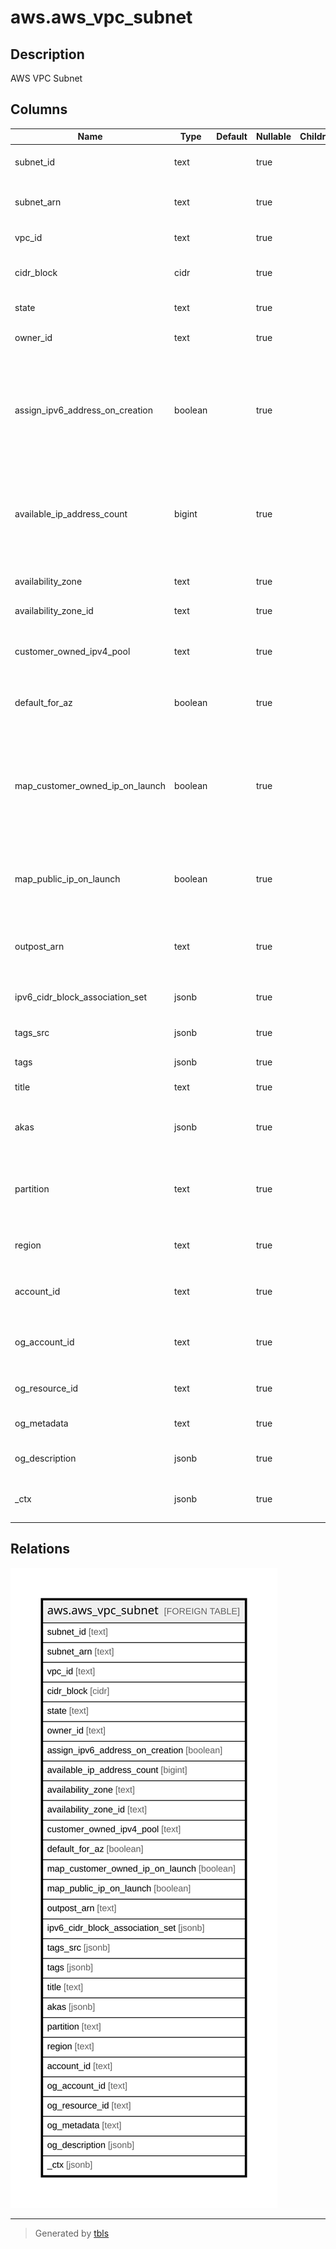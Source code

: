 # aws.aws_vpc_subnet

## Description

AWS VPC Subnet

## Columns

| Name | Type | Default | Nullable | Children | Parents | Comment |
| ---- | ---- | ------- | -------- | -------- | ------- | ------- |
| subnet_id | text |  | true |  |  | Contains the unique ID to specify a subnet. |
| subnet_arn | text |  | true |  |  | Contains the Amazon Resource Name (ARN) of the subnet. |
| vpc_id | text |  | true |  |  | ID of the VPC, the subnet is in. |
| cidr_block | cidr |  | true |  |  | Contains the IPv4 CIDR block assigned to the subnet. |
| state | text |  | true |  |  | Current state of the subnet. |
| owner_id | text |  | true |  |  | Contains the AWS account that own the subnet. |
| assign_ipv6_address_on_creation | boolean |  | true |  |  | Indicates whether a network interface created in this subnet (including a network interface created by RunInstances) receives an IPv6 address. |
| available_ip_address_count | bigint |  | true |  |  | The number of unused private IPv4 addresses in the subnet. The IPv4 addresses for any stopped instances are considered unavailable. |
| availability_zone | text |  | true |  |  | The Availability Zone of the subnet. |
| availability_zone_id | text |  | true |  |  | The AZ ID of the subnet. |
| customer_owned_ipv4_pool | text |  | true |  |  | The customer-owned IPv4 address pool associated with the subnet. |
| default_for_az | boolean |  | true |  |  | Indicates whether this is the default subnet for the Availability Zone. |
| map_customer_owned_ip_on_launch | boolean |  | true |  |  | Indicates whether a network interface created in this subnet (including a network interface created by RunInstances) receives a customer-owned IPv4 address. |
| map_public_ip_on_launch | boolean |  | true |  |  | Indicates whether instances launched in this subnet receive a public IPv4 address. |
| outpost_arn | text |  | true |  |  | The Amazon Resource Name (ARN) of the Outpost. Available only if subnet is on an outpost. |
| ipv6_cidr_block_association_set | jsonb |  | true |  |  | A list of IPv6 CIDR blocks associated with the subnet. |
| tags_src | jsonb |  | true |  |  | A list of tags that are attached to the subnet. |
| tags | jsonb |  | true |  |  | A map of tags for the resource. |
| title | text |  | true |  |  | Title of the resource. |
| akas | jsonb |  | true |  |  | Array of globally unique identifier strings (also known as) for the resource. |
| partition | text |  | true |  |  | The AWS partition in which the resource is located (aws, aws-cn, or aws-us-gov). |
| region | text |  | true |  |  | The AWS Region in which the resource is located. |
| account_id | text |  | true |  |  | The AWS Account ID in which the resource is located. |
| og_account_id | text |  | true |  |  | The Platform Account ID in which the resource is located. |
| og_resource_id | text |  | true |  |  | The unique ID of the resource in opengovernance. |
| og_metadata | text |  | true |  |  | Platform Metadata of the AWS resource. |
| og_description | jsonb |  | true |  |  | The full model description of the resource |
| _ctx | jsonb |  | true |  |  | Steampipe context in JSON form, e.g. connection_name. |

## Relations

![er](aws.aws_vpc_subnet.svg)

---

> Generated by [tbls](https://github.com/k1LoW/tbls)
